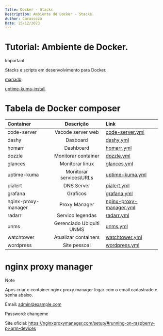 ```yaml
---
Title: Docker - Stacks
Description: Ambiente de Docker - Stacks.
Author: Carascoza
Date: 15/12/2023
---
```


# Tutorial: Ambiente de Docker.

>[!IMPORTANT]
>Stacks e scripts em desenvolvimento para Docker.

[mariadb](./Docker/mariadb.md).

[uptime-kuma-install](./Docker/uptime-kuma-install.md).

# Tabela de Docker composer

| Container           | Descrição                | Link                                                        |
|:-----------         |    :---------:           |:----                                                        |
| code-server         | Vscode server web        |[ code-server.yml](./Docker/code-server.yml)                 |
| dashy               | Dasboard                 |[ dashy.yml](./Docker/dashy.yml)                             |
| homarr              | Dashboard                |[ homarr.yml](./Docker/homarr.yml)                           |
| dozzle              | Monitorar container      |[ dozzle.yml](./Docker/dozzle.yml)                           |
| glances             | Monitorar linux          |[ glances.yml](./Docker/glances.yml)                         |
| uptime-kuma         | Monitorar services\URLs  |[ uptime-kuma.yml](./Docker/uptime-kuma.yml)                 |
| pialert             | DNS Server               |[ pialert.yml](./Docker/pialert.yml)                         |
| grafana             | Graficos                 |[ grafana.yml](./Docker/grafana.yml)                         |
| nginx-proxy-manager | Proxy Manager            |[ nginx-proxy-manager.yml](./Docker/nginx-proxy-manager.yml) |
| radarr              | Servico legendas         |[ radarr.yml](./Docker/radarr.yml)                           |
| unms                | Gerenciado Ubiquiti UNMS |[ unms.yml](./Docker/unms.yml)                               |
| watchtower          | Atualizar containers     |[ watchtower.yml](./Docker/watchtower.yml)                   |
| wordpress           | Site pessoal             |[ wordpress.yml](./Docker/wordpress.yml)                     |

# nginx proxy manager

>[!NOTE]
> Apos criar o container nginx proxy manager logar com o email cadastrado e senha abaixo.

Email:    admin@example.com

Password: changeme

Site oficial: https://nginxproxymanager.com/setup/#running-on-raspberry-pi-arm-devices

